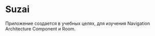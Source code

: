 # Suzai
Приложение создается в учебных целях, для изучения Navigation Architecture Component и Room.
